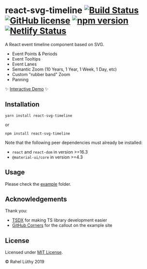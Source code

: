 # react-svg-timeline [![Build Status](https://travis-ci.com/netzwerg/react-svg-timeline.svg?branch=master)](https://travis-ci.com/netzwerg/react-svg-timeline) [![GitHub license](https://img.shields.io/badge/license-MIT-blue.svg)](https://github.com/facebook/react/blob/master/LICENSE) [![npm version](https://img.shields.io/npm/v/react-svg-timeline.svg?style=flat)](https://www.npmjs.com/package/react-svg-timeline) [![Netlify Status](https://api.netlify.com/api/v1/badges/8d78caa2-c055-46a0-9d36-e447dafb1bde/deploy-status)](https://app.netlify.com/sites/react-svg-timeline/deploys)

A React event timeline component based on SVG.

-   Event Points & Periods
-   Event Tooltips
-   Event Lanes
-   Semantic Zoom (10 Years, 1 Year, 1 Week, 1 Day, etc)
-   Custom "rubber band" Zoom
-   Panning

✨ [Interactive Demo](https://react-svg-timeline.netlify.com/) ✨

## Installation

`yarn install react-svg-timeline`

or

`npm install react-svg-timeline`

Note that the following peer dependencies must already be installed:

-   `react` and `react-dom` in version >=16.3
-   `@material-ui/core` in version >=4.3

## Usage

Please check the [example](example) folder.

## Acknowledgements

Thank you:

-   [TSDX](https://github.com/palmerhq/tsdx) for making TS library development easier
-   [GitHub Corners](https://github.com/tholman/github-corners) for the callout on the example site

## License

Licensed under [MIT License](LICENSE).

&copy; Rahel Lüthy 2019
